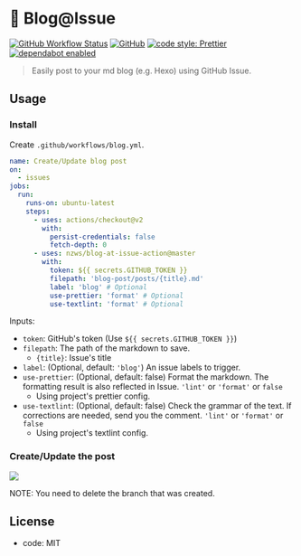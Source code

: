 # 📗 Blog@Issue

[![GitHub Workflow Status](https://img.shields.io/github/workflow/status/nzws/blog-at-issue-action/Node%20CI?style=for-the-badge)](https://github.com/nzws/blog-at-issue-action/actions)
[![GitHub](https://img.shields.io/github/license/nzws/blog-at-issue-action?style=for-the-badge)](#license)
[![code style: Prettier](https://img.shields.io/badge/code_style-prettier-ff69b4.svg?style=for-the-badge&logo=prettier)](https://prettier.io/)
[![dependabot enabled](https://img.shields.io/badge/dependabot-enabled-0366D6.svg?style=for-the-badge&logo=dependabot)](https://github.com/nzws/blog-at-issue-action/pulls?utf8=%E2%9C%93&q=is%3Apr+label%3Adependencies+)

> Easily post to your md blog (e.g. Hexo) using GitHub Issue.

## Usage

### Install

Create `.github/workflows/blog.yml`.

```yaml
name: Create/Update blog post
on:
  - issues
jobs:
  run:
    runs-on: ubuntu-latest
    steps:
      - uses: actions/checkout@v2
        with:
          persist-credentials: false
          fetch-depth: 0
      - uses: nzws/blog-at-issue-action@master
        with:
          token: ${{ secrets.GITHUB_TOKEN }}
          filepath: 'blog-post/posts/{title}.md'
          label: 'blog' # Optional
          use-prettier: 'format' # Optional
          use-textlint: 'format' # Optional
```

Inputs:

- `token`: GitHub's token (Use `${{ secrets.GITHUB_TOKEN }}`)
- `filepath`: The path of the markdown to save.
  - `{title}`: Issue's title
- `label`: (Optional, default: `'blog'`) An issue labels to trigger.
- `use-prettier`: (Optional, default: false) Format the markdown. The formatting result is also reflected in Issue. `'lint'` or `'format'` or `false`
  - Using project's prettier config.
- `use-textlint`: (Optional, default: false) Check the grammar of the text. If corrections are needed, send you the comment. `'lint'` or `'format'` or `false`
  - Using project's textlint config.

### Create/Update the post

![](https://i.imgur.com/Y0dCz5t.gif)

NOTE: You need to delete the branch that was created.

## License

- code: MIT
